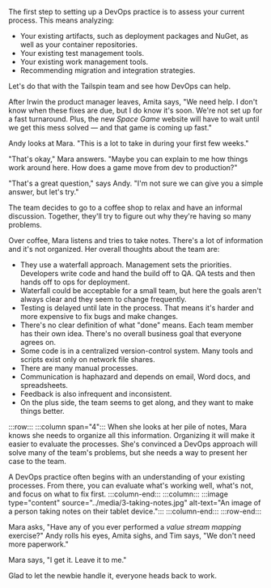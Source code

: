 The first step to setting up a DevOps practice is to assess your current process. This means analyzing:

* Your existing artifacts, such as deployment packages and NuGet, as well as your container repositories.
* Your existing test management tools.
* Your existing work management tools.
* Recommending migration and integration strategies.

Let's do that with the Tailspin team and see how DevOps can help.

After Irwin the product manager leaves, Amita says, "We need help. I don't know when these fixes are due, but I do know it's soon. We're not set up for a fast turnaround. Plus, the new _Space Game_ website will have to wait until we get this mess solved &mdash; and that game is coming up fast."

Andy looks at Mara. "This is a lot to take in during your first few weeks."

"That's okay," Mara answers. "Maybe you can explain to me how things work around here. How does a game move from dev to production?"

"That's a great question," says Andy. "I'm not sure we can give you a simple answer, but let's try."

The team decides to go to a coffee shop to relax and have an informal discussion. Together, they'll try to figure out why they're having so many problems.

Over coffee, Mara listens and tries to take notes. There's a lot of information and it's not organized. Her overall thoughts about the team are:

* They use a waterfall approach. Management sets the priorities. Developers write code and hand the build off to QA. QA tests and then hands off to ops for deployment.
* Waterfall could be acceptable for a small team, but here the goals aren't always clear and they seem to change frequently.
* Testing is delayed until late in the process. That means it's harder and more expensive to fix bugs and make changes.
* There's no clear definition of what "done" means. Each team member has their own idea. There's no overall business goal that everyone agrees on.
* Some code is in a centralized version-control system. Many tools and scripts exist only on network file shares.
* There are many manual processes.
* Communication is haphazard and depends on email, Word docs, and spreadsheets.
* Feedback is also infrequent and inconsistent.
* On the plus side, the team seems to get along, and they want to make things better.

:::row:::
:::column span="4":::
When she looks at her pile of notes, Mara knows she needs to organize all this information. Organizing it will make it easier to evaluate the processes. She's convinced a DevOps approach will solve many of the team's problems, but she needs a way to present her case to the team.

A DevOps practice often begins with an understanding of your existing processes. From there, you can evaluate what's working well, what's not, and focus on what to fix first.
:::column-end:::
:::column:::
:::image type="content" source="../media/3-taking-notes.jpg" alt-text="An image of a person taking notes on their tablet device.":::
:::column-end:::
:::row-end:::

Mara asks, "Have any of you ever performed a _value stream mapping_ exercise?" Andy rolls his eyes, Amita sighs, and Tim says, "We don't need more paperwork."

Mara says, "I get it. Leave it to me."

Glad to let the newbie handle it, everyone heads back to work.
